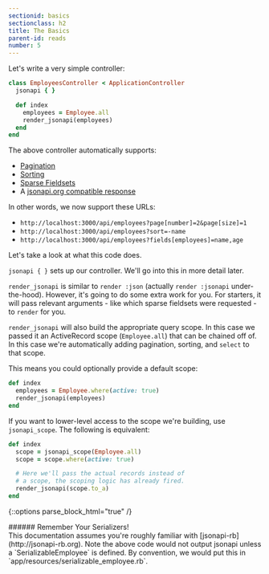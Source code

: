 ```yaml
---
sectionid: basics
sectionclass: h2
title: The Basics
parent-id: reads
number: 5
---
```


Let's write a very simple controller:

```ruby
class EmployeesController < ApplicationController
  jsonapi { }

  def index
    employees = Employee.all
    render_jsonapi(employees)
  end
end
```

The above controller automatically supports:

* [Pagination](http://jsonapi.org/format/#fetching-pagination)
* [Sorting](http://jsonapi.org/format/#fetching-sorting)
* [Sparse Fieldsets](http://jsonapi.org/format/#fetching-sparse-fieldsets)
* A [jsonapi.org compatible response](http://jsonapi.org/format/#document-structure)

In other words, we now support these URLs:

* `http://localhost:3000/api/employees?page[number]=2&page[size]=1`
* `http://localhost:3000/api/employees?sort=-name`
* `http://localhost:3000/api/employees?fields[employees]=name,age`

Let's take a look at what this code does.

`jsonapi { }` sets up our controller. We'll go into this in more detail
later.

`render_jsonapi` is similar to `render :json` (actually `render :jsonapi` under-the-hood). However, it's going to do
some extra work for you. For starters, it will pass relevant arguments -
like which sparse fieldsets were requested - to `render` for you.

`render_jsonapi` will also build the appropriate query scope. In this case
we passed it an ActiveRecord scope (`Employee.all`) that can be chained
off of. In this case we're automatically adding pagination, sorting, and
`select` to that scope.

This means you could optionally provide a default scope:

```ruby
def index
  employees = Employee.where(active: true)
  render_jsonapi(employees)
end
```

If you want to lower-level access to the scope we're building, use
`jsonapi_scope`. The following is equivalent:

```ruby
def index
  scope = jsonapi_scope(Employee.all)
  scope = scope.where(active: true)

  # Here we'll pass the actual records instead of
  # a scope, the scoping logic has already fired.
  render_jsonapi(scope.to_a)
end
```

{::options parse_block_html="true" /}
<div class='note info'>
###### Remember Your Serializers!
  <div class='note-content'>
  This documentation assumes you're roughly familiar with
  [jsonapi-rb](http://jsonapi-rb.org). Note the above code would not output jsonapi unless a `SerializableEmployee` is defined. By convention, we would put this in `app/resources/serializable_employee.rb`.
  </div>
</div>
<div style="height: 8rem;" />
